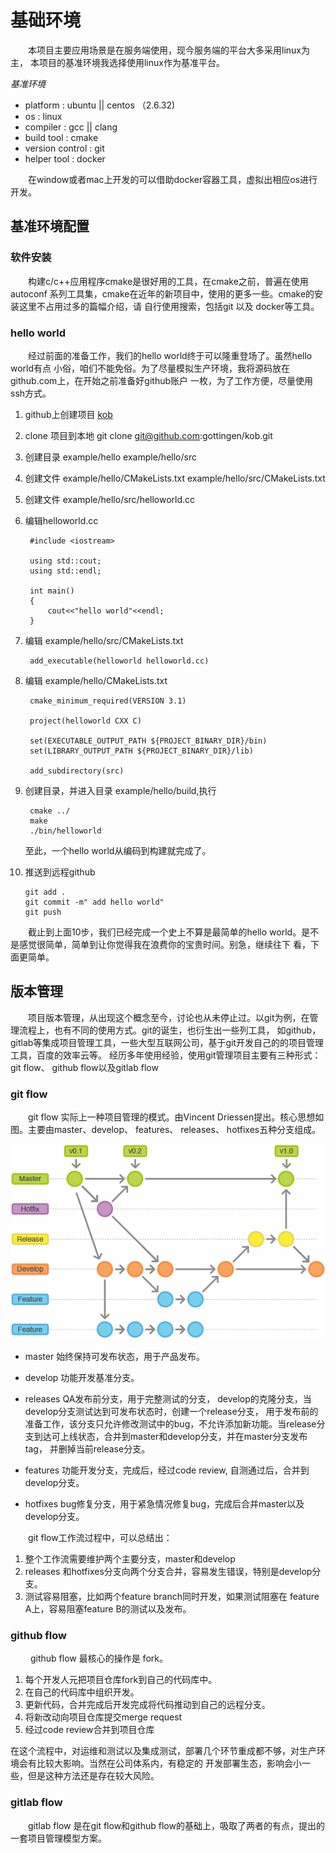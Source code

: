 # 基础环境

&emsp;&emsp;本项目主要应用场景是在服务端使用，现今服务端的平台大多采用linux为主，
本项目的基准环境我选择使用linux作为基准平台。

*基准环境*

* platform        : ubuntu || centos （2.6.32)
* os              : linux
* compiler        : gcc || clang
* build tool      : cmake
* version control : git
* helper tool  : docker

&emsp;&emsp;在window或者mac上开发的可以借助docker容器工具，虚拟出相应os进行开发。

## 基准环境配置

### 软件安装

&emsp;&emsp;构建c/c++应用程序cmake是很好用的工具，在cmake之前，普遍在使用autoconf
系列工具集，cmake在近年的新项目中，使用的更多一些。cmake的安装这里不占用过多的篇幅介绍，请
自行使用搜索，包括git 以及 docker等工具。

### hello world

&emsp;&emsp;经过前面的准备工作，我们的hello world终于可以隆重登场了。虽然hello world有点
小俗，咱们不能免俗。为了尽量模拟生产环境，我将源码放在github.com上，在开始之前准备好github账户
一枚，为了工作方便，尽量使用ssh方式。

1. github上创建项目 [kob](https://github.com/gottingen/kob.git) 
2. clone 项目到本地 git clone git@github.com:gottingen/kob.git
3. 创建目录 example/hello example/hello/src
4. 创建文件 example/hello/CMakeLists.txt example/hello/src/CMakeLists.txt
5. 创建文件 example/hello/src/helloworld.cc
6. 编辑helloworld.cc

        #include <iostream>
        
        using std::cout;
        using std::endl;
        
        int main()
        {
            cout<<"hello world"<<endl;
        }
        
7. 编辑 example/hello/src/CMakeLists.txt

        add_executable(helloworld helloworld.cc)
    
8. 编辑 example/hello/CMakeLists.txt

        cmake_minimum_required(VERSION 3.1)
        
        project(helloworld CXX C)
        
        set(EXECUTABLE_OUTPUT_PATH ${PROJECT_BINARY_DIR}/bin)
        set(LIBRARY_OUTPUT_PATH ${PROJECT_BINARY_DIR}/lib)
        
        add_subdirectory(src)
        
9. 创建目录，并进入目录 example/hello/build,执行
    
        cmake ../
        make
        ./bin/helloworld
    至此，一个hello world从编码到构建就完成了。

10. 推送到远程github

        git add .
        git commit -m" add hello world"
        git push
        

&emsp;&emsp;截止到上面10步，我们已经完成一个史上不算是最简单的hello world。是不是感觉很简单，简单到让你觉得我在浪费你的宝贵时间。别急，继续往下
看，下面更简单。
## 版本管理

&emsp;&emsp;项目版本管理，从出现这个概念至今，讨论也从未停止过。以git为例，在管理流程上，也有不同的使用方式。git的诞生，也衍生出一些列工具，
如github， gitlab等集成项目管理工具，一些大型互联网公司，基于git开发自己的的项目管理工具，百度的效率云等。
经历多年使用经验，使用git管理项目主要有三种形式： git flow、 github flow以及gitlab flow

### git flow
&emsp;&emsp;git flow 实际上一种项目管理的模式。由Vincent Driessen提出。核心思想如图。主要由master、develop、
features、 releases、 hotfixes五种分支组成。


![git flow](image/git_flow.png)

* master 始终保持可发布状态，用于产品发布。

* develop 功能开发基准分支。

* releases QA发布前分支，用于完整测试的分支， develop的克隆分支，当develop分支测试达到可发布状态时，创建一个release分支，
 用于发布前的准备工作，该分支只允许修改测试中的bug，不允许添加新功能。当release分支到达可上线状态，合并到master和develop分支，并在master分支发布tag， 并删掉当前release分支。

* features 功能开发分支，完成后，经过code review, 自测通过后，合并到develop分支。

* hotfixes bug修复分支，用于紧急情况修复bug，完成后合并master以及develop分支。

&emsp;&emsp;git flow工作流过程中，可以总结出：

1. 整个工作流需要维护两个主要分支，master和develop
2. releases 和hotfixes分支向两个分支合并，容易发生错误，特别是develop分支。
3. 测试容易阻塞，比如两个feature branch同时开发，如果测试阻塞在 feature A上，容易阻塞feature B的测试以及发布。


### github flow
   
&emsp;&emsp; github flow 最核心的操作是 fork。

1. 每个开发人元把项目仓库fork到自己的代码库中。
2. 在自己的代码库中组织开发。
3. 更新代码，合并完成后开发完成将代码推动到自己的远程分支。
4. 将新改动向项目仓库提交merge request
5. 经过code review合并到项目仓库

在这个流程中，对运维和测试以及集成测试，部署几个环节重成都不够，对生产环境会有比较大影响。当然在公司体系内，有稳定的
开发部署生态，影响会小一些，但是这种方法还是存在较大风险。

### gitlab flow

&emsp;&emsp;gitlab flow 是在git flow和github flow的基础上，吸取了两者的有点，提出的一套项目管理模型方案。

